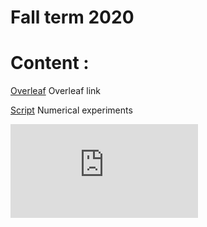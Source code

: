 # Fall term 2020
# Content :
[Overleaf](https://www.overleaf.com/read/bstvjbprgzkv) 
Overleaf link

[Script](https://github.com/VladislavTominin/optimization_project3)
Numerical experiments

![Farmers Market Finder Demo](https://github.com/VladislavTominin/optimization_project3/blob/master/ms_taylor_3d.pdf)

